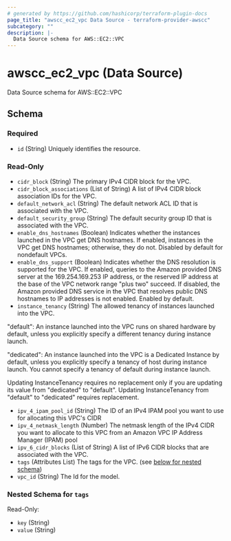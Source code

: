 ```yaml
---
# generated by https://github.com/hashicorp/terraform-plugin-docs
page_title: "awscc_ec2_vpc Data Source - terraform-provider-awscc"
subcategory: ""
description: |-
  Data Source schema for AWS::EC2::VPC
---
```


# awscc_ec2_vpc (Data Source)

Data Source schema for AWS::EC2::VPC



<!-- schema generated by tfplugindocs -->
## Schema

### Required

- `id` (String) Uniquely identifies the resource.

### Read-Only

- `cidr_block` (String) The primary IPv4 CIDR block for the VPC.
- `cidr_block_associations` (List of String) A list of IPv4 CIDR block association IDs for the VPC.
- `default_network_acl` (String) The default network ACL ID that is associated with the VPC.
- `default_security_group` (String) The default security group ID that is associated with the VPC.
- `enable_dns_hostnames` (Boolean) Indicates whether the instances launched in the VPC get DNS hostnames. If enabled, instances in the VPC get DNS hostnames; otherwise, they do not. Disabled by default for nondefault VPCs.
- `enable_dns_support` (Boolean) Indicates whether the DNS resolution is supported for the VPC. If enabled, queries to the Amazon provided DNS server at the 169.254.169.253 IP address, or the reserved IP address at the base of the VPC network range "plus two" succeed. If disabled, the Amazon provided DNS service in the VPC that resolves public DNS hostnames to IP addresses is not enabled. Enabled by default.
- `instance_tenancy` (String) The allowed tenancy of instances launched into the VPC.

"default": An instance launched into the VPC runs on shared hardware by default, unless you explicitly specify a different tenancy during instance launch.

"dedicated": An instance launched into the VPC is a Dedicated Instance by default, unless you explicitly specify a tenancy of host during instance launch. You cannot specify a tenancy of default during instance launch.

Updating InstanceTenancy requires no replacement only if you are updating its value from "dedicated" to "default". Updating InstanceTenancy from "default" to "dedicated" requires replacement.
- `ipv_4_ipam_pool_id` (String) The ID of an IPv4 IPAM pool you want to use for allocating this VPC's CIDR
- `ipv_4_netmask_length` (Number) The netmask length of the IPv4 CIDR you want to allocate to this VPC from an Amazon VPC IP Address Manager (IPAM) pool
- `ipv_6_cidr_blocks` (List of String) A list of IPv6 CIDR blocks that are associated with the VPC.
- `tags` (Attributes List) The tags for the VPC. (see [below for nested schema](#nestedatt--tags))
- `vpc_id` (String) The Id for the model.

<a id="nestedatt--tags"></a>
### Nested Schema for `tags`

Read-Only:

- `key` (String)
- `value` (String)


